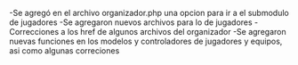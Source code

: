 -Se agregó en el archivo organizador.php una opcion para ir a el submodulo de jugadores
-Se agregaron nuevos archivos para lo de jugadores
-Correcciones a los href de algunos archivos del organizador
-Se agregaron nuevas funciones en los modelos y controladores de jugadores y equipos, asi como algunas correciones
